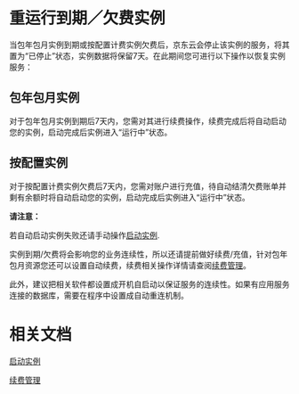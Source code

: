 # 重运行到期／欠费实例


当包年包月实例到期或按配置计费实例欠费后，京东云会停止该实例的服务，将其置为“已停止”状态，实例数据将保留7天。在此期间您可进行以下操作以恢复实例服务：

## 包年包月实例

对于包年包月实例到期后7天内，您需对其进行续费操作，续费完成后将自动启动您的实例，启动完成后实例进入“运行中”状态。

## 按配置实例

对于按配置计费实例欠费后7天内，您需对账户进行充值，待自动结清欠费账单并剩有余额时将自动启动您的实例，启动完成后实例进入“运行中”状态。

**请注意：**

若自动启动实例失败还请手动操作[启动实例](Start-Instance.md).

实例到期/欠费将会影响您的业务连续性，所以还请提前做好续费/充值，针对包年包月资源您还可以设置自动续费，续费相关操作详情请查阅[续费管理](http://docs.jdcloud.com/cn/online-buying/renew-management)。

此外，建议把相关软件都设置成开机自启动以保证服务的连续性。如果有应用服务连接的数据库，需要在程序中设置成自动重连机制。

# 相关文档

[启动实例](Start-Instance.md)

[续费管理](http://docs.jdcloud.com/cn/online-buying/renew-management)